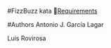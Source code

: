 #FizzBuzz kata
[Requirements](http://www.codingdojo.org/cgi-bin/index.pl?KataFizzBuzz)

#Authors
Antonio J. García Lagar

Luis Rovirosa